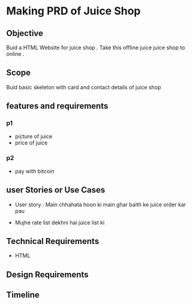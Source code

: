 # Making PRD of Juice Shop

## Objective

Buid a HTML Website for juice shop . Take this 
offline juice juice shop to online .

## Scope

Buid basic skeleton with card and contact details of juice shop

## features and requirements

### p1

- picture of juice 
- price of juice

### p2

- pay with bitcoin

## user Stories or Use Cases

- User story : Main chhahata hoon ki main ghar baith ke juice order kar pau

- Mujhe rate list dekhni hai juice list ki

## Technical Requirements

- HTML

## Design Requirements

## Timeline